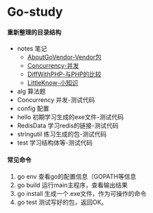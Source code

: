 # Go-study 
 
 #### 重新整理的目录结构
 - notes 笔记
    - [AboutGoVendor-Vendor包](./notes/AboutGoVendor.go)
    - [Concurrency-并发](https://github.com/xxgail/Go-study/blob/master/notes/Concurrency.go)
    - [DiffWithPHP-与PHP的比较](https://github.com/xxgail/Go-study/blob/master/notes/DiffWithPHP.go)
    - [LittleKnow-小知识](https://github.com/xxgail/Go-study/blob/master/notes/LittleKnow.go)
 - alg 算法题
 - Concurrency 并发-测试代码
 - config 配置
 - hello 初期学习生成的exe文件-测试代码
 - RedisData 学习redis的链接-测试代码
 - stringutil 练习生成的包-测试代码
 - test 学习结构体等-测试代码

 #### 常见命令
 1. go env 查看go的配置信息（GOPATH等信息
 2. go build 运行main主程序，查看输出结果
 3. go install 生成一个.exe文件，作为可操作的命令
 4. go test 测试写好的包，返回OK。
